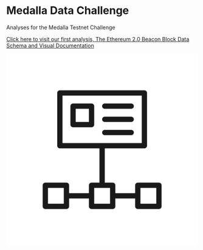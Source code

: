 # Medalla Data Challenge
Analyses for the Medalla Testnet Challenge

[Click here to visit our first analysis, The Ethereum 2.0 Beacon Block Data Schema and Visual Documentation](/a001/the_ethereum_2_beacon_block_data_schema_and_visual_documentation.md)

<a href="google.com">![This is an example of an image](/a001/images/blockblockdatalogo.png)</a>
